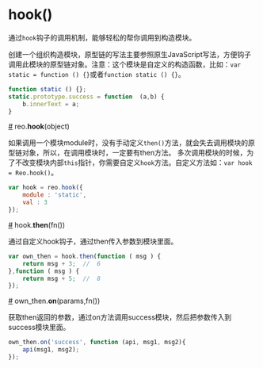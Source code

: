 # hook()
通过`hook`钩子的调用机制，能够轻松的帮你调用到构造模块。

创建一个组织构造模块，原型链的写法主要参照原生JavaScript写法，方便钩子调用此模块的原型链对象。注意：这个模块是自定义的构造函数，比如：`var static = function () {}`或者`function static () {}`。
```js
function static () {};
static.prototype.success = function  (a,b) {
    b.innerText = a;
}
```

<a name="hook" href="#hook">#</a> reo.<b>hook</b>(object)

如果调用一个模块module时，没有手动定义`then()`方法，就会失去调用模块的原型链对象，所以，在调用模块时，一定要有then方法。
多次调用模块的时候，为了不改变模块内部`this`指针，你需要自定义`hook`方法。自定义方法如：`var hook = Reo.hook()`。
```js
var hook = reo.hook({
    module : 'static', 
    val : 3 
});
```
<a name="then" href="#then">#</a> hook.<b>then</b>(fn())

通过自定义hook钩子，通过then传入参数到模块里面。
```js
var own_then = hook.then(function ( msg ) {
    return msg + 3;  //  6
},function ( msg ) {
    return msg + 5;  //  8
});
```

<a name="on" href="#on">#</a> own_then.<b>on</b>(params,fn())

获取then返回的参数，通过on方法调用success模块，然后把参数传入到success模块里面。
```js
own_then.on('success', function (api, msg1, msg2){
	api(msg1, msg2);
});
```